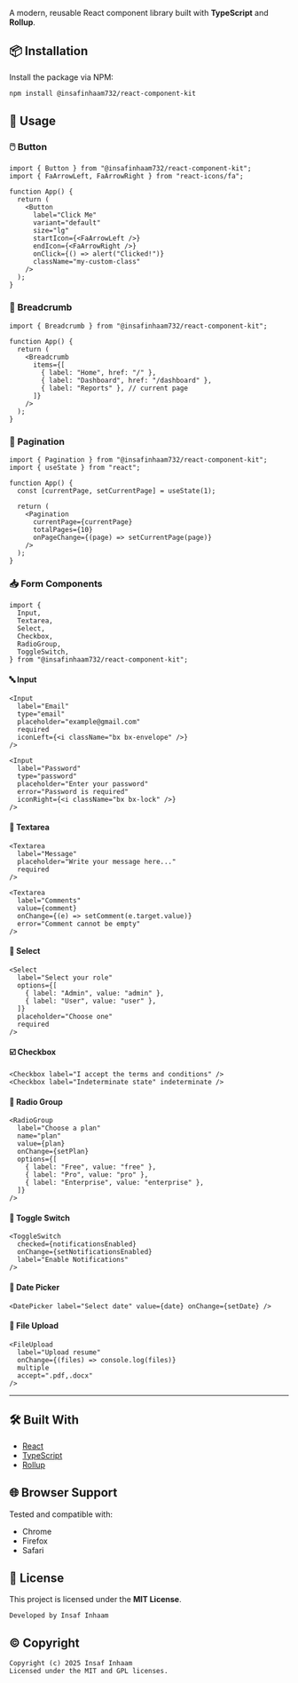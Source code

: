 A modern, reusable React component library built with **TypeScript** and **Rollup**.

## 📦 Installation

Install the package via NPM:

```bash
npm install @insafinhaam732/react-component-kit
```

## 🚀 Usage

### 🖱️ Button

```tsx
import { Button } from "@insafinhaam732/react-component-kit";
import { FaArrowLeft, FaArrowRight } from "react-icons/fa";

function App() {
  return (
    <Button
      label="Click Me"
      variant="default"
      size="lg"
      startIcon={<FaArrowLeft />}
      endIcon={<FaArrowRight />}
      onClick={() => alert("Clicked!")}
      className="my-custom-class"
    />
  );
}
```

### 🧭 Breadcrumb

```tsx
import { Breadcrumb } from "@insafinhaam732/react-component-kit";

function App() {
  return (
    <Breadcrumb
      items={[
        { label: "Home", href: "/" },
        { label: "Dashboard", href: "/dashboard" },
        { label: "Reports" }, // current page
      ]}
    />
  );
}
```

### 📄 Pagination

```tsx
import { Pagination } from "@insafinhaam732/react-component-kit";
import { useState } from "react";

function App() {
  const [currentPage, setCurrentPage] = useState(1);

  return (
    <Pagination
      currentPage={currentPage}
      totalPages={10}
      onPageChange={(page) => setCurrentPage(page)}
    />
  );
}
```

### 📥 Form Components

```tsx
import {
  Input,
  Textarea,
  Select,
  Checkbox,
  RadioGroup,
  ToggleSwitch,
} from "@insafinhaam732/react-component-kit";
```

#### 🔤 Input

```tsx
<Input
  label="Email"
  type="email"
  placeholder="example@gmail.com"
  required
  iconLeft={<i className="bx bx-envelope" />}
/>

<Input
  label="Password"
  type="password"
  placeholder="Enter your password"
  error="Password is required"
  iconRight={<i className="bx bx-lock" />}
/>
```

#### 📝 Textarea

```tsx
<Textarea
  label="Message"
  placeholder="Write your message here..."
  required
/>

<Textarea
  label="Comments"
  value={comment}
  onChange={(e) => setComment(e.target.value)}
  error="Comment cannot be empty"
/>
```

#### 📂 Select

```tsx
<Select
  label="Select your role"
  options={[
    { label: "Admin", value: "admin" },
    { label: "User", value: "user" },
  ]}
  placeholder="Choose one"
  required
/>
```

#### ☑️ Checkbox

```tsx
<Checkbox label="I accept the terms and conditions" />
<Checkbox label="Indeterminate state" indeterminate />
```

#### 🔘 Radio Group

```tsx
<RadioGroup
  label="Choose a plan"
  name="plan"
  value={plan}
  onChange={setPlan}
  options={[
    { label: "Free", value: "free" },
    { label: "Pro", value: "pro" },
    { label: "Enterprise", value: "enterprise" },
  ]}
/>
```

#### 🔀 Toggle Switch

```tsx
<ToggleSwitch
  checked={notificationsEnabled}
  onChange={setNotificationsEnabled}
  label="Enable Notifications"
/>
```

#### 📅 Date Picker

```tsx
<DatePicker label="Select date" value={date} onChange={setDate} />
```

#### 📁 File Upload

```tsx
<FileUpload
  label="Upload resume"
  onChange={(files) => console.log(files)}
  multiple
  accept=".pdf,.docx"
/>
```

---

## 🛠️ Built With

- [React](https://reactjs.org/)
- [TypeScript](https://www.typescriptlang.org/)
- [Rollup](https://rollupjs.org/)

## 🌐 Browser Support

Tested and compatible with:

- Chrome
- Firefox
- Safari

## 📄 License

This project is licensed under the **MIT License**.

```
Developed by Insaf Inhaam
```

## ©️ Copyright

```
Copyright (c) 2025 Insaf Inhaam
Licensed under the MIT and GPL licenses.
```
